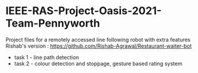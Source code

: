 # IEEE-RAS-Project-Oasis-2021-Team-Pennyworth
Project files for a remotely accessed line following robot with extra features
Rishab's version : https://github.com/Rishab-Agrawal/Restaurant-waiter-bot

- task 1 - line path detection
- task 2 - colour detection and stoppage, gesture based rating system


